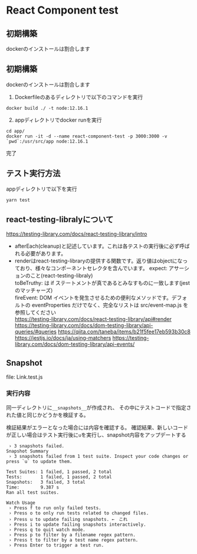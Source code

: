 # React Component test
## 初期構築
dockerのインストールは割合します

## 初期構築
dockerのインストールは割合します

1. Dockerfileのあるディレクトリで以下のコマンドを実行
```
docker build ./ -t node:12.16.1
```

2. appディレクトリでdocker runを実行
```
cd app/
docker run -it -d --name react-component-test -p 3000:3000 -v `pwd`:/usr/src/app node:12.16.1
```

完了

## テスト実行方法
appディレクトリで以下を実行
```
yarn test
```

## react-testing-libralyについて
https://testing-library.com/docs/react-testing-library/intro
- afterEach(cleanup)と記述しています。これは各テストの実行後に必ず呼ばれる必要があります。
- renderはreact-testing-libraryの提供する関数です。返り値はobjectになっており、様々なコンポーネントセレクタを含んでいます。
expect: アサーションのこと(react-testing-libraly)  
toBeTruthy: は if ステートメントが真であるとみなすものに一致します(jestのマッチャーズ)  
fireEvent: DOM イベントを発生させるための便利なメソッドです。デフォルトの eventProperties だけでなく、完全なリストは src/event-map.js を参照してください  
https://testing-library.com/docs/react-testing-library/api#render  
https://testing-library.com/docs/dom-testing-library/api-queries/#queries
https://qiita.com/taneba/items/b21f5fee17eb593b30c8
https://jestjs.io/docs/ja/using-matchers
https://testing-library.com/docs/dom-testing-library/api-events/

## Snapshot
file: Link.test.js

### 実行内容
同一ディレクトリに`__snapshots__`が作成され、
その中にテストコードで指定された値と同じかどうかを検証する。

検証結果がエラーとなった場合には内容を確認する。
確認結果、新しいコードが正しい場合はテスト実行後に`u`を実行し、snapshot内容をアップデートする

```
 › 3 snapshots failed.
Snapshot Summary
 › 3 snapshots failed from 1 test suite. Inspect your code changes or press `u` to update them.

Test Suites: 1 failed, 1 passed, 2 total
Tests:       1 failed, 1 passed, 2 total
Snapshots:   3 failed, 3 total
Time:        9.387 s
Ran all test suites.

Watch Usage
 › Press f to run only failed tests.
 › Press o to only run tests related to changed files.
 › Press u to update failing snapshots. ←　これ
 › Press i to update failing snapshots interactively.
 › Press q to quit watch mode.
 › Press p to filter by a filename regex pattern.
 › Press t to filter by a test name regex pattern.
 › Press Enter to trigger a test run.
```